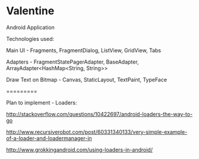 Valentine
=========

Android Application

Technologies used:

Main UI - Fragments, FragmentDialog, ListView, GridView, Tabs

Adapters - FragmentStatePagerAdapter, BaseAdapter, ArrayAdapter<HashMap<String, String>>

Draw Text on Bitmap - Canvas, StaticLayout, TextPaint, TypeFace

=========

Plan to implement - Loaders:

http://stackoverflow.com/questions/10422697/android-loaders-the-way-to-go

http://www.recursiverobot.com/post/60331340133/very-simple-example-of-a-loader-and-loadermanager-in

http://www.grokkingandroid.com/using-loaders-in-android/
